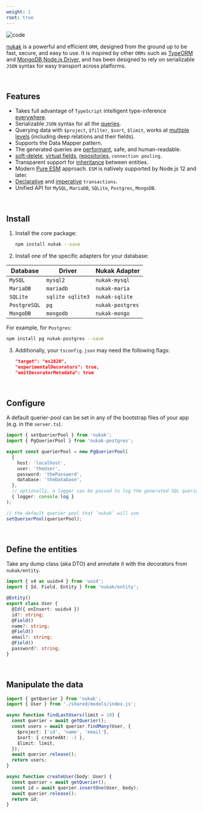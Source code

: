 ```yaml
---
weight: 1
root: true
---
```


![code](/code.webp 'code')

[nukak](https://nukak.org) is a powerful and efficient `ORM`, designed from the ground up to be fast, secure, and easy to use. It is inspired by other `ORMs` such as [TypeORM](https://typeorm.io) and [MongoDB Node.js Driver](https://www.mongodb.com/docs/drivers/node/current/fundamentals/crud/query-document/), and has been designed to rely on serializable `JSON` syntax for easy transport across platforms.

&nbsp;

## Features

- Takes full advantage of `TypeScript` intelligent type-inference [everywhere](https://nukak.org/docs/querying-relations).
- Serializable `JSON` syntax for all the [queries](https://nukak.org/docs/querying-logical-operators).
- Querying data with `$project`, `$filter`, `$sort`, `$limit`, works at [multiple levels](https://nukak.org/docs/querying-relations) (including deep relations and their fields).
- Supports the Data Mapper pattern.
- The generated queries are [performant](https://nukak.org/docs/querying-relations), safe, and human-readable.
- [soft-delete](https://nukak.org/docs/entities-soft-delete), [virtual fields](https://nukak.org/docs/entities-virtual-fields), [repositories](https://nukak.org/docs/querying-repository), `connection pooling`.
- Transparent support for [inheritance](https://nukak.org/docs/entities-inheritance) between entities.
- Modern [Pure ESM](https://gist.github.com/sindresorhus/a39789f98801d908bbc7ff3ecc99d99c) approach. `ESM` is natively supported by Node.js 12 and later.
- [Declarative](https://nukak.org/docs/transactions-declarative) and [imperative](https://nukak.org/docs/transactions-imperative) `transactions`.
- Unified API for `MySQL`, `MariaDB`, `SQLite`, `Postgres`, `MongoDB`.

&nbsp;

## Install

1. Install the core package:

   ```sh
   npm install nukak --save
   ```

2. Install one of the specific adapters for your database:

| Database     | Driver           | Nukak Adapter    |
| ------------ | ---------------- | ---------------- |
| `MySQL`      | `mysql2`         | `nukak-mysql`    |
| `MariaDB`    | `mariadb`        | `nukak-maria`    |
| `SQLite`     | `sqlite sqlite3` | `nukak-sqlite`   |
| `PostgreSQL` | `pg`             | `nukak-postgres` |
| `MongoDB`    | `mongodb`        | `nukak-mongo`    |

For example, for `Postgres`:

```sh
npm install pg nukak-postgres --save
```

3. Additionally, your `tsconfig.json` may need the following flags:

   ```json
   "target": "es2020",
   "experimentalDecorators": true,
   "emitDecoratorMetadata": true
   ```

&nbsp;

## Configure

A default querier-pool can be set in any of the bootstrap files of your app (e.g. in the `server.ts`).

```ts
import { setQuerierPool } from 'nukak';
import { PgQuerierPool } from 'nukak-postgres';

export const querierPool = new PgQuerierPool(
  {
    host: 'localhost',
    user: 'theUser',
    password: 'thePassword',
    database: 'theDatabase',
  },
  // optionally, a logger can be passed to log the generated SQL queries
  { logger: console.log }
);

// the default querier pool that `nukak` will use
setQuerierPool(querierPool);
```

&nbsp;

## Define the entities

Take any dump class (aka DTO) and annotate it with the decorators from `nukak/entity`.

```ts
import { v4 as uuidv4 } from 'uuid';
import { Id, Field, Entity } from 'nukak/entity';

@Entity()
export class User {
  @Id({ onInsert: uuidv4 })
  id?: string;
  @Field()
  name?: string;
  @Field()
  email?: string;
  @Field()
  password?: string;
}
```

&nbsp;

## Manipulate the data

```ts
import { getQuerier } from 'nukak';
import { User } from './shared/models/index.js';

async function findLastUsers(limit = 10) {
  const querier = await getQuerier();
  const users = await querier.findMany(User, {
    $project: ['id', 'name', 'email'],
    $sort: { createdAt: -1 },
    $limit: limit,
  });
  await querier.release();
  return users;
}

async function createUser(body: User) {
  const querier = await getQuerier();
  const id = await querier.insertOne(User, body);
  await querier.release();
  return id;
}
```
